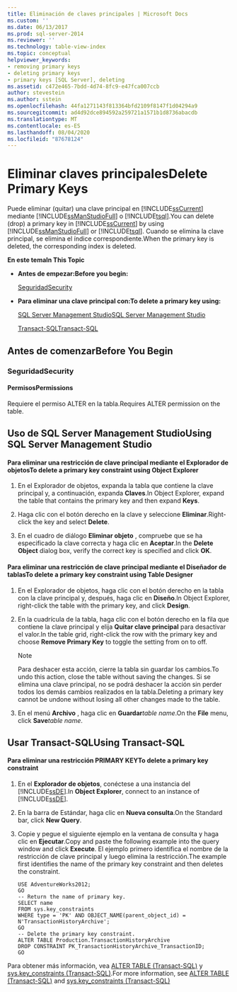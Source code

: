```yaml
---
title: Eliminación de claves principales | Microsoft Docs
ms.custom: ''
ms.date: 06/13/2017
ms.prod: sql-server-2014
ms.reviewer: ''
ms.technology: table-view-index
ms.topic: conceptual
helpviewer_keywords:
- removing primary keys
- deleting primary keys
- primary keys [SQL Server], deleting
ms.assetid: c472e465-7bdd-4d74-8fc9-e47fca007ccb
author: stevestein
ms.author: sstein
ms.openlocfilehash: 44fa1271143f813364bfd2109f8147f1d04294a9
ms.sourcegitcommit: ad4d92dce894592a259721a1571b1d8736abacdb
ms.translationtype: MT
ms.contentlocale: es-ES
ms.lasthandoff: 08/04/2020
ms.locfileid: "87678124"
---
```

# <a name="delete-primary-keys"></a><span data-ttu-id="21c36-102">Eliminar claves principales</span><span class="sxs-lookup"><span data-stu-id="21c36-102">Delete Primary Keys</span></span>
  <span data-ttu-id="21c36-103">Puede eliminar (quitar) una clave principal en [!INCLUDE[ssCurrent](../../includes/sscurrent-md.md)] mediante [!INCLUDE[ssManStudioFull](../../includes/ssmanstudiofull-md.md)] o [!INCLUDE[tsql](../../includes/tsql-md.md)].</span><span class="sxs-lookup"><span data-stu-id="21c36-103">You can delete (drop) a primary key in [!INCLUDE[ssCurrent](../../includes/sscurrent-md.md)] by using [!INCLUDE[ssManStudioFull](../../includes/ssmanstudiofull-md.md)] or [!INCLUDE[tsql](../../includes/tsql-md.md)].</span></span> <span data-ttu-id="21c36-104">Cuando se elimina la clave principal, se elimina el índice correspondiente.</span><span class="sxs-lookup"><span data-stu-id="21c36-104">When the primary key is deleted, the corresponding index is deleted.</span></span>  
  
 <span data-ttu-id="21c36-105">**En este tema**</span><span class="sxs-lookup"><span data-stu-id="21c36-105">**In This Topic**</span></span>  
  
-   <span data-ttu-id="21c36-106">**Antes de empezar:**</span><span class="sxs-lookup"><span data-stu-id="21c36-106">**Before you begin:**</span></span>  
  
     [<span data-ttu-id="21c36-107">Seguridad</span><span class="sxs-lookup"><span data-stu-id="21c36-107">Security</span></span>](#Security)  
  
-   <span data-ttu-id="21c36-108">**Para eliminar una clave principal con:**</span><span class="sxs-lookup"><span data-stu-id="21c36-108">**To delete a primary key using:**</span></span>  
  
     [<span data-ttu-id="21c36-109">SQL Server Management Studio</span><span class="sxs-lookup"><span data-stu-id="21c36-109">SQL Server Management Studio</span></span>](#SSMSProcedure)  
  
     [<span data-ttu-id="21c36-110">Transact-SQL</span><span class="sxs-lookup"><span data-stu-id="21c36-110">Transact-SQL</span></span>](#TsqlProcedure)  
  
##  <a name="before-you-begin"></a><a name="BeforeYouBegin"></a> <span data-ttu-id="21c36-111">Antes de comenzar</span><span class="sxs-lookup"><span data-stu-id="21c36-111">Before You Begin</span></span>  
  
###  <a name="security"></a><a name="Security"></a> <span data-ttu-id="21c36-112">Seguridad</span><span class="sxs-lookup"><span data-stu-id="21c36-112">Security</span></span>  
  
####  <a name="permissions"></a><a name="Permissions"></a> <span data-ttu-id="21c36-113">Permisos</span><span class="sxs-lookup"><span data-stu-id="21c36-113">Permissions</span></span>  
 <span data-ttu-id="21c36-114">Requiere el permiso ALTER en la tabla.</span><span class="sxs-lookup"><span data-stu-id="21c36-114">Requires ALTER permission on the table.</span></span>  
  
##  <a name="using-sql-server-management-studio"></a><a name="SSMSProcedure"></a> <span data-ttu-id="21c36-115">Uso de SQL Server Management Studio</span><span class="sxs-lookup"><span data-stu-id="21c36-115">Using SQL Server Management Studio</span></span>  
  
#### <a name="to-delete-a-primary-key-constraint-using-object-explorer"></a><span data-ttu-id="21c36-116">Para eliminar una restricción de clave principal mediante el Explorador de objetos</span><span class="sxs-lookup"><span data-stu-id="21c36-116">To delete a primary key constraint using Object Explorer</span></span>  
  
1.  <span data-ttu-id="21c36-117">En el Explorador de objetos, expanda la tabla que contiene la clave principal y, a continuación, expanda **Claves**.</span><span class="sxs-lookup"><span data-stu-id="21c36-117">In Object Explorer, expand the table that contains the primary key and then expand **Keys**.</span></span>  
  
2.  <span data-ttu-id="21c36-118">Haga clic con el botón derecho en la clave y seleccione **Eliminar**.</span><span class="sxs-lookup"><span data-stu-id="21c36-118">Right-click the key and select **Delete**.</span></span>  
  
3.  <span data-ttu-id="21c36-119">En el cuadro de diálogo **Eliminar objeto** , compruebe que se ha especificado la clave correcta y haga clic en **Aceptar**.</span><span class="sxs-lookup"><span data-stu-id="21c36-119">In the **Delete Object** dialog box, verify the correct key is specified and click **OK**.</span></span>  
  
#### <a name="to-delete-a-primary-key-constraint-using-table-designer"></a><span data-ttu-id="21c36-120">Para eliminar una restricción de clave principal mediante el Diseñador de tablas</span><span class="sxs-lookup"><span data-stu-id="21c36-120">To delete a primary key constraint using Table Designer</span></span>  
  
1.  <span data-ttu-id="21c36-121">En el Explorador de objetos, haga clic con el botón derecho en la tabla con la clave principal y, después, haga clic en **Diseño**.</span><span class="sxs-lookup"><span data-stu-id="21c36-121">In Object Explorer, right-click the table with the primary key, and click **Design**.</span></span>  
  
2.  <span data-ttu-id="21c36-122">En la cuadrícula de la tabla, haga clic con el botón derecho en la fila que contiene la clave principal y elija **Quitar clave principal** para desactivar el valor.</span><span class="sxs-lookup"><span data-stu-id="21c36-122">In the table grid, right-click the row with the primary key and choose **Remove Primary Key** to toggle the setting from on to off.</span></span>  
  
    > [!NOTE]  
    >  <span data-ttu-id="21c36-123">Para deshacer esta acción, cierre la tabla sin guardar los cambios.</span><span class="sxs-lookup"><span data-stu-id="21c36-123">To undo this action, close the table without saving the changes.</span></span> <span data-ttu-id="21c36-124">Si se elimina una clave principal, no se podrá deshacer la acción sin perder todos los demás cambios realizados en la tabla.</span><span class="sxs-lookup"><span data-stu-id="21c36-124">Deleting a primary key cannot be undone without losing all other changes made to the table.</span></span>  
  
3.  <span data-ttu-id="21c36-125">En el menú **Archivo** , haga clic en **Guardar**_table name_.</span><span class="sxs-lookup"><span data-stu-id="21c36-125">On the **File** menu, click **Save**_table name_.</span></span>  
  
##  <a name="using-transact-sql"></a><a name="TsqlProcedure"></a> <span data-ttu-id="21c36-126">Usar Transact-SQL</span><span class="sxs-lookup"><span data-stu-id="21c36-126">Using Transact-SQL</span></span>  
  
#### <a name="to-delete-a-primary-key-constraint"></a><span data-ttu-id="21c36-127">Para eliminar una restricción PRIMARY KEY</span><span class="sxs-lookup"><span data-stu-id="21c36-127">To delete a primary key constraint</span></span>  
  
1.  <span data-ttu-id="21c36-128">En el **Explorador de objetos**, conéctese a una instancia del [!INCLUDE[ssDE](../../includes/ssde-md.md)].</span><span class="sxs-lookup"><span data-stu-id="21c36-128">In **Object Explorer**, connect to an instance of [!INCLUDE[ssDE](../../includes/ssde-md.md)].</span></span>  
  
2.  <span data-ttu-id="21c36-129">En la barra de Estándar, haga clic en **Nueva consulta**.</span><span class="sxs-lookup"><span data-stu-id="21c36-129">On the Standard bar, click **New Query**.</span></span>  
  
3.  <span data-ttu-id="21c36-130">Copie y pegue el siguiente ejemplo en la ventana de consulta y haga clic en **Ejecutar**.</span><span class="sxs-lookup"><span data-stu-id="21c36-130">Copy and paste the following example into the query window and click **Execute**.</span></span> <span data-ttu-id="21c36-131">El ejemplo primero identifica el nombre de la restricción de clave principal y luego elimina la restricción.</span><span class="sxs-lookup"><span data-stu-id="21c36-131">The example first identifies the name of the primary key constraint and then deletes the constraint.</span></span>  
  
    ```  
    USE AdventureWorks2012;  
    GO  
    -- Return the name of primary key.  
    SELECT name  
    FROM sys.key_constraints  
    WHERE type = 'PK' AND OBJECT_NAME(parent_object_id) = N'TransactionHistoryArchive';  
    GO  
    -- Delete the primary key constraint.  
    ALTER TABLE Production.TransactionHistoryArchive  
    DROP CONSTRAINT PK_TransactionHistoryArchive_TransactionID;   
    GO  
    ```  
  
 <span data-ttu-id="21c36-132">Para obtener más información, vea [ALTER TABLE &#40;Transact-SQL&#41;](/sql/t-sql/statements/alter-table-transact-sql) y [sys.key_constraints &#40;Transact-SQL&#41;](/sql/relational-databases/system-catalog-views/sys-key-constraints-transact-sql).</span><span class="sxs-lookup"><span data-stu-id="21c36-132">For more information, see [ALTER TABLE &#40;Transact-SQL&#41;](/sql/t-sql/statements/alter-table-transact-sql) and [sys.key_constraints &#40;Transact-SQL&#41;](/sql/relational-databases/system-catalog-views/sys-key-constraints-transact-sql)</span></span>  
  
###  <a name="TsqlExample"></a>  
